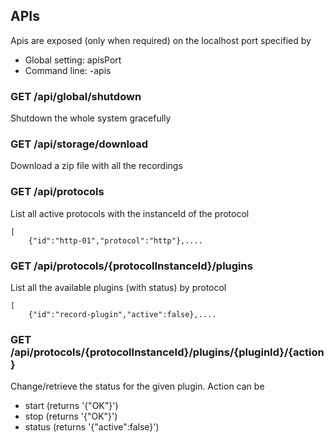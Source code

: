 ## APIs

Apis are exposed (only when required) on the localhost port specified by

* Global setting: apisPort
* Command line: -apis

### GET /api/global/shutdown

Shutdown the whole system gracefully

### GET /api/storage/download

Download a zip file with all the recordings

### GET /api/protocols

List all active protocols with the instanceId of the protocol

```
[
    {"id":"http-01","protocol":"http"},....
```

### GET /api/protocols/{protocolInstanceId}/plugins

List all the available plugins (with status) by protocol

```
[
    {"id":"record-plugin","active":false},....
```

### GET /api/protocols/{protocolInstanceId}/plugins/{pluginId}/{action}

Change/retrieve the status for the given plugin. Action can be

* start (returns '{"OK"}')
* stop (returns '{"OK"}')
* status (returns '{"active":false}')

